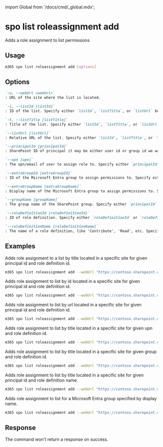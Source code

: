 <!-- DISCLAIMER: All secrets, passwords, and sensitive values in this document are examples only and not real credentials. -->
import Global from '/docs/cmd/_global.mdx';

# spo list roleassignment add

Adds a role assignment to list permissions

## Usage

```sh
m365 spo list roleassignment add [options]
```

## Options

```md definition-list
`-u, --webUrl <webUrl>`
: URL of the site where the list is located.

`-i, --listId [listId]`
: ID of the list. Specify either `listId`, `listTitle`, or `listUrl` but not multiple.

`-t, --listTitle [listTitle]`
: Title of the list. Specify either `listId`, `listTitle`, or `listUrl` but not multiple.

`--listUrl [listUrl]`
: Relative URL of the list. Specify either `listId`, `listTitle`, or `listUrl` but not multiple.

`--principalId [principalId]`
: SharePoint ID of principal it may be either user id or group id we want to add permissions to. Specify either `principalId`, `upn`, `groupName`, `entraGroupId`, or `entraGroupName`.

`--upn [upn]`
: The upn/email of user to assign role to. Specify either `principalId`, `upn`, `groupName`, `entraGroupId`, or `entraGroupName`.

`--entraGroupId [entraGroupId]`
: ID of the Microsoft Entra group to assign permissions to. Specify either `principalId`, `upn`, `groupName`, `entraGroupId`, or `entraGroupName`.

`--entraGroupName [entraGroupName]`
: Display name of the Microsoft Entra group to assign permissions to. Specify either `principalId`, `upn`, `groupName`, `entraGroupId`, or `entraGroupName`.

`--groupName [groupName]`
: The group name of the SharePoint group. Specify either `principalId`, `upn`, `groupName`, `entraGroupId`, or `entraGroupName`.

`--roleDefinitionId [roleDefinitionId]`
: ID of role definition. Specify either `roleDefinitionId` or `roleDefinitionName` but not both.

`--roleDefinitionName [roleDefinitionName]`
: The name of a role definition, like 'Contribute', 'Read', etc. Specify either `roleDefinitionId` or `roleDefinitionName` but not both.
```

<Global />

## Examples

Adds role assignment to a list by title located in a specific site for given principal id and role definition id.

```sh
m365 spo list roleassignment add --webUrl "https://contoso.sharepoint.com/sites/project-x" --listTitle "someList" --principalId 11 --roleDefinitionId 1073741829
```

Adds role assignment to list by id located in a specific site for given principal id and role definition id.

```sh
m365 spo list roleassignment add --webUrl "https://contoso.sharepoint.com/sites/project-x" --listId "0CD891EF-AFCE-4E55-B836-FCE03286CCCF" --principalId 11 --roleDefinitionId 1073741829
```

Adds role assignment to list by url located in a specific site for given principal id and role definition id.

```sh
m365 spo list roleassignment add --webUrl "https://contoso.sharepoint.com/sites/project-x" --listUrl "sites/documents" --principalId 11 --roleDefinitionId 1073741829
```

Adds role assignment to list by title located in a specific site for given upn and role definition id.

```sh
m365 spo list roleassignment add --webUrl "https://contoso.sharepoint.com/sites/project-x" --listTitle "someList" --upn "someaccount@tenant.onmicrosoft.com" --roleDefinitionId 1073741829
```

Adds role assignment to list by title located in a specific site for given group and role definition id.

```sh
m365 spo list roleassignment add --webUrl "https://contoso.sharepoint.com/sites/project-x" --listTitle "someList" --groupName "someGroup" --roleDefinitionId 1073741829
```

Adds role assignment to list by title located in a specific site for given principal id and role definition name.

```sh
m365 spo list roleassignment add --webUrl "https://contoso.sharepoint.com/sites/project-x" --listTitle "someList" --principalId 11 --roleDefinitionName "Full Control"
```

Adds role assignment to list for a Microsoft Entra group specified by display name.

```sh
m365 spo list roleassignment add --webUrl "https://contoso.sharepoint.com/sites/project-x" --listTitle "someList" --entraGroupName "Marketing" --roleDefinitionName "Full Control"
```

## Response

The command won't return a response on success.
